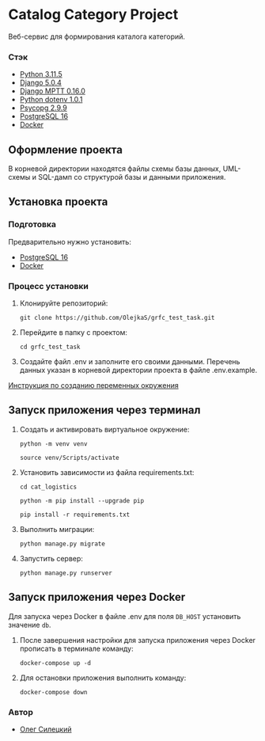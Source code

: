 # Catalog Category Project

Веб-сервис для формирования каталога категорий.

### Стэк

- [Python 3.11.5](https://docs.python.org/release/3.11.5/)
- [Django 5.0.4](https://docs.djangoproject.com/en/5.0/releases/5.0.4/)
- [Django MPTT 0.16.0](https://django-mptt.readthedocs.io/en/latest/)
- [Python dotenv 1.0.1](https://pypi.org/project/python-dotenv/)
- [Psycopg 2.9.9](https://www.psycopg.org/docs/)
- [PostgreSQL 16](https://www.postgresql.org/about/news/postgresql-16-released-2715/)
- [Docker](https://docs.docker.com/)

## Оформление проекта

В корневой директории находятся файлы схемы базы данных, UML-схемы и SQL-дамп со структурой базы и данными приложения.

## Установка проекта

### Подготовка

Предварительно нужно установить:

- [PostgreSQL 16](https://www.postgresql.org/download/)
- [Docker](https://www.docker.com/products/docker-desktop/)

### Процесс установки

1. Клонируйте репозиторий:

    ```
    git clone https://github.com/OlejkaS/grfc_test_task.git
    ```
2. Перейдите в папку с проектом:
    ```
    cd grfc_test_task
    ```
3. Создайте файл .env и заполните его своими данными. Перечень данных указан в корневой директории проекта в файле .env.example.

[Инструкция по созданию переменных окружения](./.env.example)

## Запуск приложения через терминал

1. Cоздать и активировать виртуальное окружение:

   ```
   python -m venv venv
   ```
   ```
   source venv/Scripts/activate
   ```

2. Установить зависимости из файла requirements.txt:

   ```
   cd cat_logistics
   ```
   ```
   python -m pip install --upgrade pip
   ```
   ```
   pip install -r requirements.txt
   ```

3. Выполнить миграции:

   ```
   python manage.py migrate
   ```

4. Запустить сервер:

   ```
   python manage.py runserver
   ```

## Запуск приложения через Docker

Для запуска через Docker в файле .env для поля `DB_HOST` установить значение `db`.

1. После завершения настройки для запуска приложения через Docker прописать в терминале команду:

   ```
   docker-compose up -d
   ```

2. Для остановки приложения выполнить команду:

   ```
   docker-compose down
   ```

### Автор
- [Олег Силецкий](https://github.com/OlejkaS)
